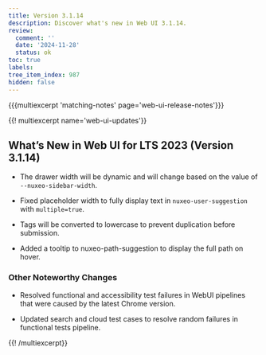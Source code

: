 ```yaml
---
title: Version 3.1.14
description: Discover what's new in Web UI 3.1.14.
review:
  comment: ''
  date: '2024-11-28'
  status: ok
toc: true
labels:
tree_item_index: 987
hidden: false
---
```


{{{multiexcerpt 'matching-notes' page='web-ui-release-notes'}}}

{{! multiexcerpt name='web-ui-updates'}}

## What’s New in Web UI for LTS 2023 (Version 3.1.14)

- The drawer width will be dynamic and will change based on the value of `--nuxeo-sidebar-width`. <br/>

- Fixed placeholder width to fully display text in `nuxeo-user-suggestion` with `multiple=true`. <br/>

- Tags will be converted to lowercase to prevent duplication before submission. <br/>

- Added a tooltip to nuxeo-path-suggestion to display the full path on hover.<br/>

### Other Noteworthy Changes

- Resolved functional and accessibility test failures in WebUI pipelines that were caused by the latest Chrome version.<br/>

- Updated search and cloud test cases to resolve random failures in functional tests pipeline.<br/>


{{! /multiexcerpt}}
